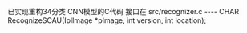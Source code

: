已实现重构34分类 CNN模型的C代码
接口在 src/recognizer.c ---- CHAR RecognizeSCAU(IplImage *pImage, int version, int location);